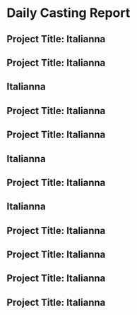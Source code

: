 # Daily Casting Report

## Project Title: Italianna

## Project Title: Italianna

## Italianna

## Project Title: Italianna

## Project Title: Italianna

## Italianna

## Project Title: Italianna

## Italianna

## Project Title: Italianna

## Project Title: Italianna

## Project Title: Italianna

## Project Title: Italianna

